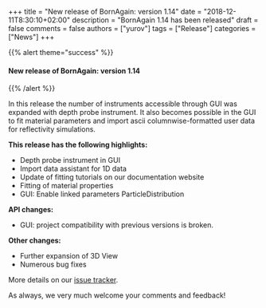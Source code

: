 +++
title = "New release of BornAgain: version 1.14"
date = "2018-12-11T8:30:10+02:00"
description = "BornAgain 1.14 has been released"
draft = false
comments = false
authors = ["yurov"]
tags = ["Release"]
categories = ["News"]
+++

{{% alert theme="success" %}}
#### New release of BornAgain: version 1.14
{{% /alert %}}

In this release the number of instruments accessible through GUI was expanded with
depth probe instrument. It also becomes possible in the GUI to fit material parameters
and import ascii columnwise-formatted user data for reflectivity simulations.

**This release has the following highlights:**

* Depth probe instrument in GUI
* Import data assistant for 1D data
* Update of fitting tutorials on our documentation website
* Fitting of material properties
* GUI: Enable linked parameters ParticleDistribution

**API changes:**

* GUI: project compatibility with previous versions is broken.

**Other changes:**

* Further expansion of 3D View
* Numerous bug fixes

More details on our [issue tracker](http://apps.jcns.fz-juelich.de/redmine/versions/46).

As always, we very much welcome your comments and feedback!
